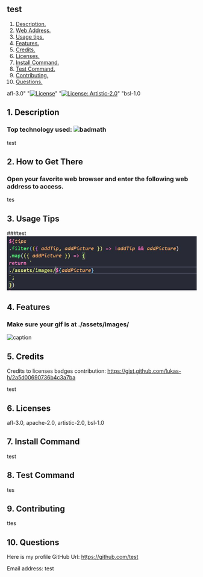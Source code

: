 

## test

1. [ Description. ](#desc)
2. [ Web Address. ](#web-address)
3. [ Usage tips. ](#usage)
4. [ Features. ](#features)
5. [ Credits. ](#credits)
6. [ Licenses. ](#licenses)
7. [ Install Command. ](#commandInstall)
8. [ Test Command. ](#commandTest)
9. [ Contributing. ](#contributing)
9. [ Questions. ](#questions)

afl-3.0"
"[![License](https://img.shields.io/badge/License-Apache%202.0-blue.svg)](https://opensource.org/licenses/Apache-2.0)"
"[![License: Artistic-2.0](https://img.shields.io/badge/License-Artistic%202.0-0298c3.svg)](https://opensource.org/licenses/Artistic-2.0)"
"bsl-1.0

<a name="desc"></a>
## 1. Description

### Top technology used:  ![badmath](https://img.shields.io/github/languages/top/nielsenjared/badmath)

test

<a name="web-address"></a>
## 2. How to Get There

### Open your favorite web browser and enter the following web address to access.

tes

<a name="usage"></a>
## 3. Usage Tips



###test
![test](./assets/images/test.JPG?raw=true "test")







<a name="features"></a>
## 4. Features
### Make sure your gif is at ./assets/images/

![caption](./assets/images/ttest.gif)

<a name="credits"></a>
## 5. Credits

Credits to licenses badges contribution: https://gist.github.com/lukas-h/2a5d00690736b4c3a7ba

test

<a name="licenses"></a>
## 6. Licenses

afl-3.0, apache-2.0, artistic-2.0, bsl-1.0

<a name="commandInstall"></a>
## 7. Install Command

test

<a name="commandTest"></a>
## 8. Test Command

tes

<a name="contributing"></a>
## 9. Contributing

ttes

<a name="questions"></a>
## 10. Questions

Here is my profile GitHub Url: https://github.com/test

Email address: test

